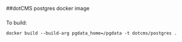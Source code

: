##dotCMS postgres docker image

### 
To build:
```
docker build --build-arg pgdata_home=/pgdata -t dotcms/postgres .
```


